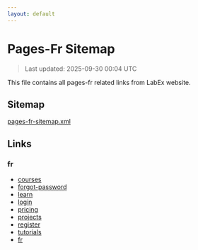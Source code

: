 ```yaml
---
layout: default
---
```


# Pages-Fr Sitemap

> Last updated: 2025-09-30 00:04 UTC

This file contains all pages-fr related links from LabEx website.

## Sitemap

[pages-fr-sitemap.xml](https://labex.io/pages-fr-sitemap.xml)

## Links


### fr

- [courses](https://labex.io/fr/courses)
- [forgot-password](https://labex.io/fr/forgot-password)
- [learn](https://labex.io/fr/learn)
- [login](https://labex.io/fr/login)
- [pricing](https://labex.io/fr/pricing)
- [projects](https://labex.io/fr/projects)
- [register](https://labex.io/fr/register)
- [tutorials](https://labex.io/fr/tutorials)
- [fr](https://labex.io/fr)
